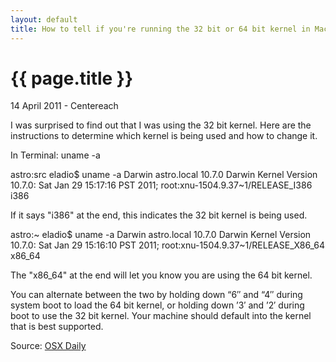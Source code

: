 ```yaml
---
layout: default
title: How to tell if you're running the 32 bit or 64 bit kernel in Mac OS X Snow Leopard
---
```


{{ page.title }}
================
<p class="meta">14 April 2011 - Centereach</p>

I was surprised to find out that I was using the 32 bit kernel.
Here are the instructions to determine which kernel is being used and how to change it.

In Terminal: uname -a 

astro:src eladio$ uname -a
Darwin astro.local 10.7.0 Darwin Kernel Version 10.7.0: Sat Jan 29 15:17:16 PST 2011; root:xnu-1504.9.37~1/RELEASE_I386 i386

If it says "i386" at the end, this indicates the 32 bit kernel is being used.

astro:~ eladio$ uname -a
Darwin astro.local 10.7.0 Darwin Kernel Version 10.7.0: Sat Jan 29 15:16:10 PST 2011; root:xnu-1504.9.37~1/RELEASE_X86_64 x86_64

The "x86_64" at the end will let you know you are using the 64 bit kernel.

You can alternate between the two by holding down “6″ and “4″ during system boot to load the 64 bit kernel, or holding down ’3′ and ’2′ during boot to use the 32 bit kernel. Your machine should default into the kernel that is best supported.

Source: [OSX Daily](http://osxdaily.com/2009/09/07/how-to-tell-if-youre-running-the-32-bit-or-64-bit-kernel-in-mac-os-x-snow-leopard/)